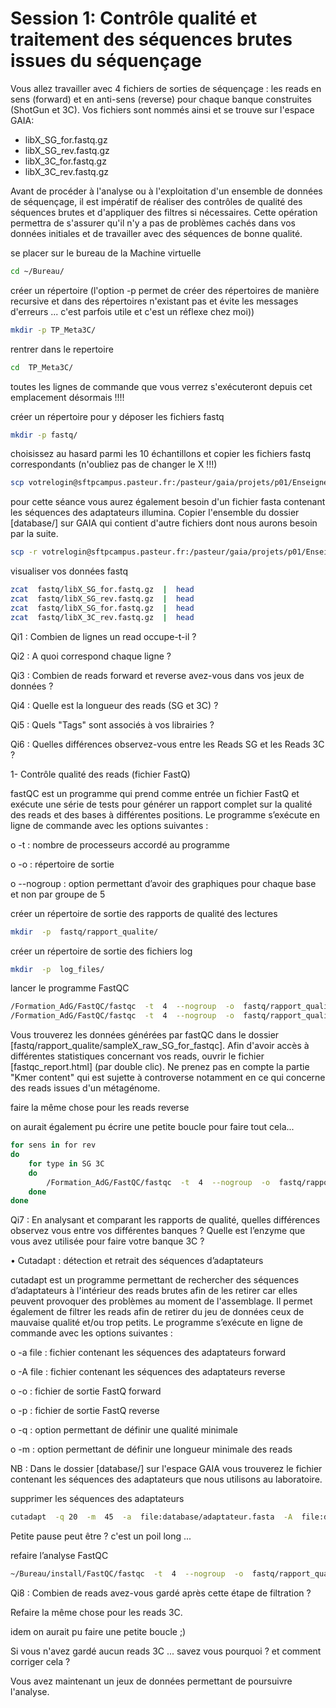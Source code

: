 # Session 1: Contrôle qualité et traitement des séquences brutes issues du séquençage

Vous allez travailler avec 4 fichiers de sorties de séquençage : les reads en sens (forward) et en anti-sens (reverse) pour chaque banque construites (ShotGun et 3C). Vos fichiers sont nommés ainsi et se trouve sur l'espace GAIA:

* libX_SG_for.fastq.gz
* libX_SG_rev.fastq.gz
* libX_3C_for.fastq.gz
* libX_3C_rev.fastq.gz

Avant de procéder à l'analyse ou à l'exploitation d'un ensemble de données de séquençage, il est impératif de réaliser des contrôles de qualité des séquences brutes et d'appliquer des filtres si nécessaires. Cette opération permettra de s'assurer qu'il n'y a pas de problèmes cachés dans vos données initiales et de travailler avec des séquences de bonne qualité.

se placer sur le bureau de la Machine virtuelle

```sh
cd ~/Bureau/
```

créer un répertoire (l'option -p permet de créer des répertoires de manière recursive et dans des répertoires n'existant pas et évite les messages d'erreurs ... c'est parfois utile et c'est un réflexe chez moi))

```sh
mkdir -p TP_Meta3C/
```
rentrer dans le repertoire

```sh
cd  TP_Meta3C/
```

toutes les lignes de commande que vous verrez s'exécuteront depuis cet emplacement désormais !!!!

créer un répertoire pour y déposer les fichiers fastq


```sh
mkdir -p fastq/
```

choisissez au hasard parmi les 10 échantillons et copier les fichiers fastq correspondants (n'oubliez pas de changer le X !!!)

```sh
scp votrelogin@sftpcampus.pasteur.fr:/pasteur/gaia/projets/p01/Enseignements/GAIA_ENSEIGNEMENTS/ANALYSE_DES_GENOMES_2021-2022/TP_Meta3C/fastq/libX_* fastq/
```

pour cette séance vous aurez également besoin d'un fichier fasta contenant les séquences des adaptateurs illumina. Copier l'ensemble du dossier [database/] sur GAIA qui contient d'autre fichiers dont nous aurons besoin par la suite.

```sh
scp -r votrelogin@sftpcampus.pasteur.fr:/pasteur/gaia/projets/p01/Enseignements/GAIA_ENSEIGNEMENTS/ANALYSE_DES_GENOMES_2021-2022/TP_Meta3C/database/ ./
```

visualiser vos données fastq 

```sh
zcat  fastq/libX_SG_for.fastq.gz  |  head
zcat  fastq/libX_SG_rev.fastq.gz  |  head
zcat  fastq/libX_SG_for.fastq.gz  |  head
zcat  fastq/libX_3C_rev.fastq.gz  |  head
```


Qi1 : Combien de lignes un read occupe-t-il ?

Qi2 : A quoi correspond chaque ligne ?

Qi3 : Combien de reads forward et reverse avez-vous dans vos jeux de données ?

Qi4 : Quelle est la longueur des reads (SG et 3C) ?

Qi5 : Quels "Tags" sont associés à vos librairies ?

Qi6 : Quelles différences observez-vous entre les Reads SG et les Reads 3C ?


1- Contrôle qualité des reads (fichier FastQ)

fastQC est un programme qui prend comme entrée un fichier FastQ et exécute une série de tests pour générer un rapport complet sur la qualité des reads et des bases à différentes positions. Le programme s’exécute en ligne de commande avec les options suivantes :

o 	-t : nombre de processeurs accordé au programme

o 	-o : répertoire de sortie

o 	--nogroup : option permettant d’avoir des graphiques pour chaque base et non par groupe de 5

créer un répertoire de sortie des rapports de qualité des lectures
```sh
mkdir  -p  fastq/rapport_qualite/
```

créer un répertoire de sortie des fichiers log
```sh
mkdir  -p  log_files/
```

lancer le programme FastQC
```sh
/Formation_AdG/FastQC/fastqc  -t  4  --nogroup  -o  fastq/rapport_qualite/  fastq/libX_SG_for.fastq.gz  >  log_files/fastqc_raw_SG_for.log 2>&1
/Formation_AdG/FastQC/fastqc  -t  4  --nogroup  -o  fastq/rapport_qualite/  fastq/libX_3C_for.fastq.gz  >  log_files/fastqc_raw_3C_for.log 2>&1
```

Vous trouverez les données générées par fastQC dans le dossier [fastq/rapport_qualite/sampleX_raw_SG_for_fastqc]. Afin d'avoir accès à différentes statistiques concernant vos reads, ouvrir le fichier [fastqc_report.html] (par double clic). Ne prenez pas en compte la partie "Kmer content" qui est sujette à controverse notamment en ce qui concerne des reads issues d'un métagénome.

faire la même chose pour les reads reverse

on aurait également pu écrire une petite boucle pour faire tout cela...
```sh
for sens in for rev
do 
	for type in SG 3C
	do
		/Formation_AdG/FastQC/fastqc  -t  4  --nogroup  -o  fastq/rapport_qualite/  fastq/libX_"$type"_"$sens".fastq.gz  >  log_files/fastqc_raw_"$type"_"$sens".log 2>&1
	done
done
```

Qi7 : En analysant et comparant les rapports de qualité, quelles différences observez vous entre vos différentes banques ? Quelle est l’enzyme que vous avez utilisée pour faire votre banque 3C ?

•	Cutadapt : détection et retrait des séquences d’adaptateurs

cutadapt est un programme permettant de rechercher des séquences d’adaptateurs à l'intérieur des reads brutes afin de les retirer car elles peuvent provoquer des problèmes au moment de l'assemblage. Il permet également de filtrer les reads afin de retirer du jeu de données ceux de mauvaise qualité et/ou trop petits. Le programme s’exécute en ligne de commande avec les options suivantes :

o	 -a file : fichier contenant les séquences des adaptateurs forward

o 	-A file : fichier contenant les séquences des adaptateurs reverse

o 	-o : fichier de sortie FastQ forward

o 	-p : fichier de sortie FastQ reverse

o 	-q : option permettant de définir une qualité minimale

o 	-m : option permettant de définir une longueur minimale des reads

NB : Dans le dossier [database/] sur l'espace GAIA vous trouverez le fichier contenant les séquences des adaptateurs que nous utilisons au laboratoire.

supprimer les séquences des adaptateurs
```sh
cutadapt  -q 20  -m  45  -a  file:database/adaptateur.fasta  -A  file:database/adaptateur.fasta  -o  fastq/libX_filtre_SG_for.fastq.gz  -p  fastq/libX_filtre_SG_rev.fastq.gz  fastq/libX_SG_for.fastq.gz  fastq/libX_SG_rev.fastq.gz  >  log_files/cutadapt_SG.log  2>&1
```

Petite pause peut être ? c'est un poil long ...

refaire l’analyse FastQC
```sh
~/Bureau/install/FastQC/fastqc  -t  4  --nogroup  -o  fastq/rapport_qualite/  fastq/libX_filtre_SG_for.fastq.gz  >  log_files/fastqc_filter_SG_for.log 2>&1
```

Qi8 : Combien de reads avez-vous gardé après cette étape de filtration ?

Refaire la même chose pour les reads 3C.

idem on aurait pu faire une petite boucle ;)

Si vous n'avez gardé aucun reads 3C ... savez vous pourquoi ? et comment corriger cela ?

Vous avez maintenant un jeux de données permettant de poursuivre l'analyse.







